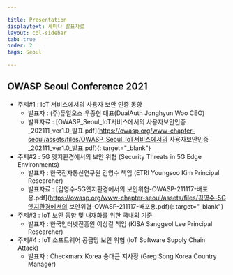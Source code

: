 ```yaml
---

title: Presentation
displaytext: 세미나 발표자료
layout: col-sidebar
tab: true
order: 2
tags: Seoul

---
```



## OWASP Seoul Conference 2021
  - 주제#1 : IoT 서비스에서의 사용자 보안 인증 동향
    - 발표자 : (주)듀얼오스 우종현 대표(DualAuth Jonghyun Woo CEO)
    - 발표자료 : [OWASP_Seoul_IoT서비스에서의 사용자보안인증_202111_ver1.0_발표.pdf](https://owasp.org/www-chapter-seoul/assets/files/OWASP_Seoul_IoT서비스에서의 사용자보안인증_202111_ver1.0_발표.pdf){: target="_blank"}
  - 주제#2 : 5G 엣지환경에서의 보안 위협 (Security Threats in 5G Edge Environments)
    - 발표자 : 한국전자통신연구원 김영수 책임 (ETRI Youngsoo Kim Principal Researcher)
    - 발표자료 : [김영수-5G엣지환경에서의 보안위협-OWASP-211117-배포용.pdf](https://owasp.org/www-chapter-seoul/assets/files/김영수-5G엣지환경에서의 보안위협-OWASP-211117-배포용.pdf){: target="_blank"}
  - 주제#3 : IoT 보안 동향 및 내재화를 위한 국내외 기준
    - 발표자 : 한국인터넷진흥원 이상걸 책임 (KISA Sanggeol Lee Principal Researcher)
  - 주제#4 : IoT 소프트웨어 공급망 보안 위협 (IoT Software Supply Chain Attack)
    - 발표자 : Checkmarx Korea 송대근 지사장 (Greg Song Korea Country Manager)
